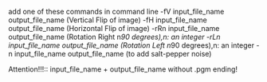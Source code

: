 add one of these commands in command line
-fV input_file_name output_file_name (Vertical Flip of image)
-fH input_file_name output_file_name (Horizontal Flip of image)
-rRn input_file_name output_file_name (Rotation Right n*90 degrees),n: an integer
-rLn input_file_name output_file_name (Rotation Left n*90 degrees),n: an integer
-n input_file_name output_file_name (to add salt-pepper noise)

Attention!!!::  input_file_name + output_file_name without .pgm ending!
 
